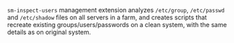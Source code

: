 `sm-inspect-users` management extension analyzes `/etc/group`, `/etc/passwd` and `/etc/shadow` files on all servers in a farm, and creates scripts that recreate existing groups/users/passwords on a clean system, with the same details as on original system.

